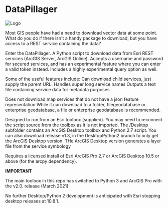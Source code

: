 # DataPillager
![Logo](DataPillagerIcon.png)

Most GIS people have had a need to download vector data at some point. What do you do if there isn't a handy package to download, but you have access to a REST service containing the data?

Enter the DataPillager.
A Python script to download data from Esri REST services (ArcGIS Server, ArcGIS Online).
Accepts a username and password for secured services, and has an experimental feature where you can enter a valid token instead. Includes a highly experimental query option as well. 

Some of the useful features include:
   Can download child services, just supply the parent URL.
   Handles super long service names
   Outputs a text file containing service data for metadata purposes

Does not download map services that do not have a json feature representation
While it can download to a folder, filegeodatabase or enterprise geodatabase, a file or enterprise geodatabase is recommended.

Designed to run from an Esri toolbox (supplied).
You may need to reconnect the script source from the toolbox as it is not imported.
The /Desktop subfolder contains an ArcGIS Desktop toolbox and Python 2.7 script. You can also download release v1.3, in the DesktopPython2 branch to only get the ArcGIS Desktop version.
    THe ArcGIS Desktop version generates a layer file from the service symbology


Requires a licensed install of Esri ArcGIS Pro 2.7 or ArcGIS Desktop 10.5 or above (for the arcpy dependency).

**IMPORTANT**

The main toolbox in this repo has switched to Python 3 and ArcGIS Pro with the v2.0. release (March 2021).

No further Desktop/Python 2 development is anticipated with Esri stopping desktop releases at 10.8.1. 

